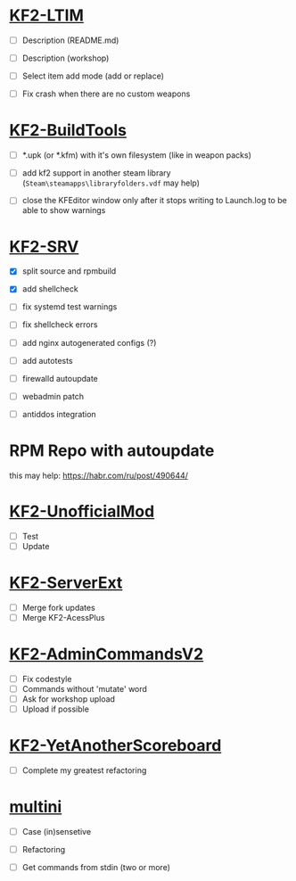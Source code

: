 # [KF2-LTIM](https://github.com/GenZmeY/KF2-LightTIM/blob/master/TODO.md)
- [ ] Description (README.md)
- [ ] Description (workshop)
- [ ] Select item add mode (add or replace)
- [ ] Fix crash when there are no custom weapons


# [KF2-BuildTools](https://github.com/GenZmeY/KF2-BuildTools/blob/master/TODO.md)
- [ ] *.upk (or *.kfm) with it's own filesystem (like in weapon packs)
- [ ] add kf2 support in another steam library (`Steam\steamapps\libraryfolders.vdf` may help)
- [ ] close the KFEditor window only after it stops writing to Launch.log to be able to show warnings


# [KF2-SRV](https://github.com/GenZmeY/KF2-SRV/blob/master/TODO.md)
- [x] split source and rpmbuild
- [x] add shellcheck
- [ ] fix systemd test warnings
- [ ] fix shellcheck errors
- [ ] add nginx autogenerated configs (?)
- [ ] add autotests
- [ ] firewalld autoupdate
- [ ] webadmin patch
- [ ] antiddos integration


# RPM Repo with autoupdate
this may help: https://habr.com/ru/post/490644/


# [KF2-UnofficialMod](https://github.com/GenZmeY/UnofficialMod)
- [ ] Test
- [ ] Update

# [KF2-ServerExt](https://github.com/GenZmeY/KF2-Server-Extension)
- [ ] Merge fork updates
- [ ] Merge KF2-AcessPlus 

# [KF2-AdminCommandsV2](https://github.com/GenZmeY/KF2-AdminCommandsV2)
- [ ] Fix codestyle
- [ ] Commands without 'mutate' word
- [ ] Ask for workshop upload
- [ ] Upload if possible

# [KF2-YetAnotherScoreboard](https://github.com/GenZmeY/KF2-YetAnotherScoreboard/blob/master/TODO.md)
- [ ] Complete my greatest refactoring

# [multini](https://github.com/GenZmeY/multini)
- [ ] Case (in)sensetive
- [ ] Refactoring
- [ ] Get commands from stdin (two or more)

